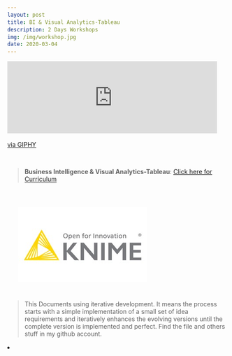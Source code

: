 ```yaml
---
layout: post
title: BI & Visual Analytics-Tableau
description: 2 Days Workshops
img: /img/workshop.jpg
date: 2020-03-04
---
```



<iframe src="https://giphy.com/embed/6w9mOk84lgdag" width="480" height="165" frameBorder="0" class="giphy-embed" allowFullScreen></iframe><p><a href="https://giphy.com/gifs/insight-analytics-scianta-6w9mOk84lgdag">via GIPHY</a></p>

<Br>


> **Business Intelligence & Visual Analytics-Tableau**: <a href="https://itsmecevi.github.io/Knime-Analytics/">Click here for Curriculum</a>



<Br>
  
<img class="col one right" src="/img/knime1.jpg" style="padding:25px">

<Br>

> This Documents using iterative development. It means the process starts with a simple implementation of a small set of idea requirements and iteratively enhances the evolving versions until the complete version is implemented and perfect.
> Find the file and others stuff in my github account.


<li>
<a id="icon" href="https://github.com/itsmecevi" target="_blank"><i class="fa fa-github fa-fw fa-2x"></i></a>
</li>
